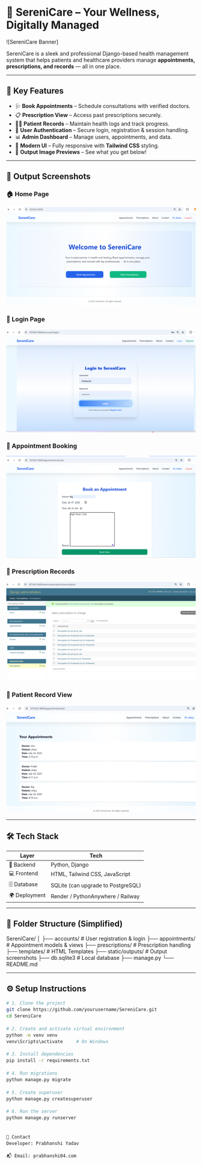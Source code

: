 # 🌿 SereniCare – Your Wellness, Digitally Managed

![SereniCare Banner]

SereniCare is a sleek and professional Django-based health management system that helps patients and healthcare providers manage **appointments, prescriptions, and records** — all in one place.

---

## 🚀 Key Features

- 🩺 **Book Appointments** – Schedule consultations with verified doctors.
- 📋 **Prescription View** – Access past prescriptions securely.
- 👩‍⚕️ **Patient Records** – Maintain health logs and track progress.
- 🔐 **User Authentication** – Secure login, registration & session handling.
- 📊 **Admin Dashboard** – Manage users, appointments, and data.
- 💅 **Modern UI** – Fully responsive with **Tailwind CSS** styling.
- 📁 **Output Image Previews** – See what you get below!

---

## 📸 Output Screenshots

### 🏠 Home Page
![Home Page](static/outputs/img1.png)

### 🔐 Login Page
![Login Page](static\outputs\img4.png)

### 📝 Appointment Booking
![Book Appointment](static\outputs\img2.png)

### 📄 Prescription Records
![Prescriptions](static\outputs\img11.png)

### 📂 Patient Record View
![Patient Records](static\outputs\img3.png)


---

## 🛠️ Tech Stack

| Layer        | Tech                               |
|--------------|------------------------------------|
| 🧠 Backend   | Python, Django                      |
| 💻 Frontend | HTML, Tailwind CSS, JavaScript      |
| 🗄️ Database | SQLite (can upgrade to PostgreSQL)   |
| 🌍 Deployment | Render / PythonAnywhere / Railway   |

---

## 🧩 Folder Structure (Simplified)



SereniCare/
│
├── accounts/ # User registration & login
├── appointments/ # Appointment models & views
├── prescriptions/ # Prescription handling
├── templates/ # HTML Templates
├── static/outputs/ # Output screenshots
├── db.sqlite3 # Local database
├── manage.py
└── README.md




---

## ⚙️ Setup Instructions

```bash
# 1. Clone the project
git clone https://github.com/yourusername/SereniCare.git
cd SereniCare

# 2. Create and activate virtual environment
python -m venv venv
venv\Scripts\activate     # On Windows

# 3. Install dependencies
pip install -r requirements.txt

# 4. Run migrations
python manage.py migrate

# 5. Create superuser
python manage.py createsuperuser

# 6. Run the server
python manage.py runserver


📧 Contact
Developer: Prabhanshi Yadav

📬 Email: prabhanshi04.com

